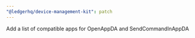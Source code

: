 ```yaml
---
"@ledgerhq/device-management-kit": patch
---
```


Add a list of compatible apps for OpenAppDA and SendCommandInAppDA

